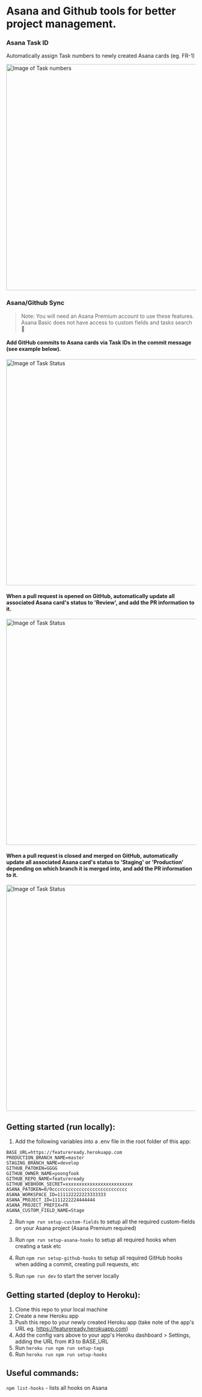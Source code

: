 # Asana and Github tools for better project management.

### Asana Task ID

Automatically assign Task numbers to newly created Asana cards (eg. FR-1)

<img src="https://res.cloudinary.com/beaconmaker/image/upload/v1551416831/2019-03-01_16.06.07_uy4u8s.gif" alt="Image of Task numbers" width="600" />

### Asana/Github Sync

> Note: You will need an Asana Premium account to use these features. Asana Basic does not have access to custom fields and tasks search 😤

#### Add GitHub commits to Asana cards via Task IDs in the commit message (see example below).

<img src="https://res.cloudinary.com/beaconmaker/image/upload/v1552027610/Screen_Shot_2019-03-08_at_5.39.09_pm_yggqoq.png" alt="Image of Task Status" width="600" />

#### When a pull request is opened on GitHub, automatically update all associated Asana card's status to 'Review', and add the PR information to it.

<img src="https://res.cloudinary.com/beaconmaker/image/upload/v1552043810/Screen_Shot_2019-03-08_at_9.31.40_pm_ecjrai.png" alt="Image of Task Status" width="600" />

#### When a pull request is closed and merged on GitHub, automatically update all associated Asana card's status to 'Staging' or 'Production' depending on which branch it is merged into, and add the PR information to it.

<img src="https://res.cloudinary.com/beaconmaker/image/upload/v1552043810/Screen_Shot_2019-03-08_at_10.14.11_pm_jsegvr.png" alt="Image of Task Status" width="600" />

## Getting started (run locally):

1. Add the following variables into a .env file in the root folder of this app:

```
BASE_URL=https://featureready.herokuapp.com
PRODUCTION_BRANCH_NAME=master
STAGING_BRANCH_NAME=develop
GITHUB_PATOKEN=GGGG
GITHUB_OWNER_NAME=yoongfook
GITHUB_REPO_NAME=featureready
GITHUB_WEBHOOK_SECRET=xxxxxxxxxxxxxxxxxxxxxxxxx
ASANA_PATOKEN=0/9cccccccccccccccccccccccccccc
ASANA_WORKSPACE_ID=111122222223333333
ASANA_PROJECT_ID=1111222224444444
ASANA_PROJECT_PREFIX=FR
ASANA_CUSTOM_FIELD_NAME=Stage
```

2. Run `npm run setup-custom-fields` to setup all the required custom-fields on your Asana project (Asana Premium required)

3. Run `npm run setup-asana-hooks` to setup all required hooks when creating a task etc
4. Run `npm run setup-github-hooks` to setup all required GitHub hooks when adding a commit, creating pull requests, etc
5. Run `npm run dev` to start the server locally

## Getting started (deploy to Heroku):

1. Clone this repo to your local machine
2. Create a new Heroku app
3. Push this repo to your newly created Heroku app (take note of the app's URL eg. https://featureready.herokuapp.com)
4. Add the config vars above to your app's Heroku dashboard > Settings, adding the URL from #3 to BASE_URL
5. Run `heroku run npm run setup-tags`
6. Run `heroku run npm run setup-hooks`

## Useful commands:

`npm list-hooks` - lists all hooks on Asana
